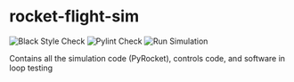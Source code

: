 # rocket-flight-sim

![Black Style Check](https://github.com/Five-Dynamics/rocket-flight-sim/actions/workflows/python-black-style-enforce.yaml/badge.svg) ![Pylint Check](https://github.com/Five-Dynamics/rocket-flight-sim/actions/workflows/pylint-check.yml/badge.svg) ![Run Simulation](https://github.com/Five-Dynamics/rocket-flight-sim/actions/workflows/python-test-build.yaml/badge.svg)

Contains all the simulation code (PyRocket), controls code, and software in loop testing
